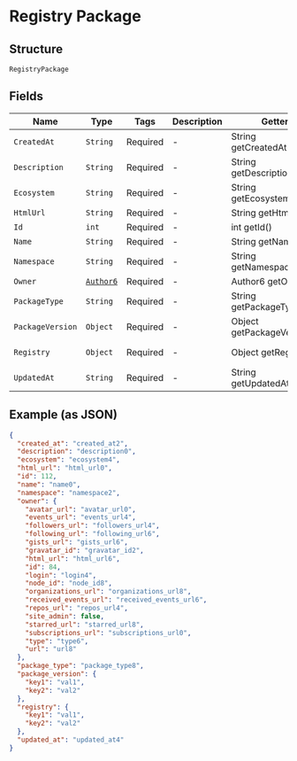 
# Registry Package

## Structure

`RegistryPackage`

## Fields

| Name | Type | Tags | Description | Getter | Setter |
|  --- | --- | --- | --- | --- | --- |
| `CreatedAt` | `String` | Required | - | String getCreatedAt() | setCreatedAt(String createdAt) |
| `Description` | `String` | Required | - | String getDescription() | setDescription(String description) |
| `Ecosystem` | `String` | Required | - | String getEcosystem() | setEcosystem(String ecosystem) |
| `HtmlUrl` | `String` | Required | - | String getHtmlUrl() | setHtmlUrl(String htmlUrl) |
| `Id` | `int` | Required | - | int getId() | setId(int id) |
| `Name` | `String` | Required | - | String getName() | setName(String name) |
| `Namespace` | `String` | Required | - | String getNamespace() | setNamespace(String namespace) |
| `Owner` | [`Author6`](../../doc/models/author-6.md) | Required | - | Author6 getOwner() | setOwner(Author6 owner) |
| `PackageType` | `String` | Required | - | String getPackageType() | setPackageType(String packageType) |
| `PackageVersion` | `Object` | Required | - | Object getPackageVersion() | setPackageVersion(Object packageVersion) |
| `Registry` | `Object` | Required | - | Object getRegistry() | setRegistry(Object registry) |
| `UpdatedAt` | `String` | Required | - | String getUpdatedAt() | setUpdatedAt(String updatedAt) |

## Example (as JSON)

```json
{
  "created_at": "created_at2",
  "description": "description0",
  "ecosystem": "ecosystem4",
  "html_url": "html_url0",
  "id": 112,
  "name": "name0",
  "namespace": "namespace2",
  "owner": {
    "avatar_url": "avatar_url0",
    "events_url": "events_url4",
    "followers_url": "followers_url4",
    "following_url": "following_url6",
    "gists_url": "gists_url6",
    "gravatar_id": "gravatar_id2",
    "html_url": "html_url6",
    "id": 84,
    "login": "login4",
    "node_id": "node_id8",
    "organizations_url": "organizations_url8",
    "received_events_url": "received_events_url6",
    "repos_url": "repos_url4",
    "site_admin": false,
    "starred_url": "starred_url8",
    "subscriptions_url": "subscriptions_url0",
    "type": "type6",
    "url": "url8"
  },
  "package_type": "package_type8",
  "package_version": {
    "key1": "val1",
    "key2": "val2"
  },
  "registry": {
    "key1": "val1",
    "key2": "val2"
  },
  "updated_at": "updated_at4"
}
```

